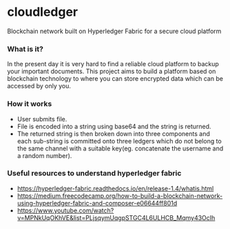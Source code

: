 # cloudledger
Blockchain network built on Hyperledger Fabric for a secure cloud platform

### What is it?
In the present day it is very hard to find a reliable cloud platform to backup your important documents. This project aims to build a platform based on blockchain technology to where you can store encrypted data which can be accessed by only you.

### How it works
- User submits file.
- File is encoded into a string using base64 and the string is returned.
- The returned string is then broken down into three components and each sub-string is committed onto three ledgers which do not belong to the same channel with a suitable key(eg. concatenate the username and a random number).

### Useful resources to understand hyperledger fabric
- https://hyperledger-fabric.readthedocs.io/en/release-1.4/whatis.html
- https://medium.freecodecamp.org/how-to-build-a-blockchain-network-using-hyperledger-fabric-and-composer-e06644ff801d
- https://www.youtube.com/watch?v=MPNkUqOKhVE&list=PLjsqymUqgpSTGC4L6ULHCB_Mqmy43OcIh
